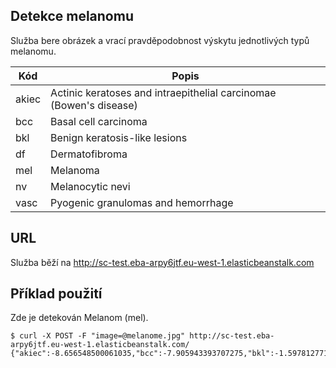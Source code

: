 ## Detekce melanomu
Služba bere obrázek a vrací pravděpodobnost výskytu jednotlivých typů melanomu.

| Kód | Popis |
| --- | --- |
| akiec | Actinic keratoses and intraepithelial carcinomae (Bowen's disease) |
| bcc | Basal cell carcinoma |
| bkl | Benign keratosis-like lesions |
| df | Dermatofibroma |
| mel | Melanoma |
| nv | Melanocytic nevi |
| vasc | Pyogenic granulomas and hemorrhage |

## URL
Služba běží na http://sc-test.eba-arpy6jtf.eu-west-1.elasticbeanstalk.com

## Příklad použití 
Zde je detekován Melanom (mel).

```
$ curl -X POST -F "image=@melanome.jpg" http://sc-test.eba-arpy6jtf.eu-west-1.elasticbeanstalk.com/
{"akiec":-8.656548500061035,"bcc":-7.905943393707275,"bkl":-1.5978127717971802,"df":-8.937097549438477,"mel":2.712484121322632,"nv":0.7940394878387451,"vasc":-0.0019751577638089657}
```